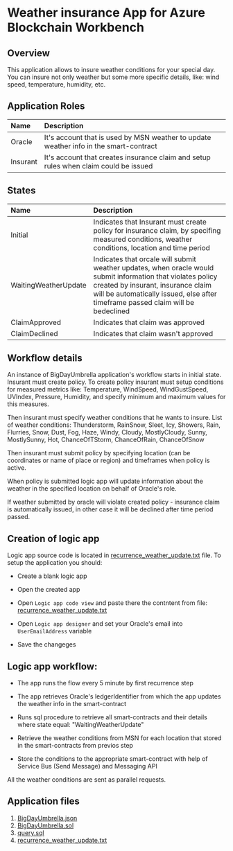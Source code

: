 Weather insurance App for Azure Blockchain Workbench
=
Overview 
--
This application allows to insure weather conditions for your special day. You can insure not only weather but some more specific details, like: wind speed, temperature, humidity, etc.

Application Roles
--

| Name           | Description          |
| :------------- | :------------------- |
| Oracle         | It's account that is used by MSN weather to update weather info in the smart-contract |
| Insurant       | It's account that creates insurance claim and setup rules when claim could be issued |

States
--

| Name                      | Description          |
| :------------------------ | :------------------- |
| Initial                   | Indicates that Insurant must create policy for insurance claim, by specifing measured conditions, weather conditions, location and time period|
| WaitingWeatherUpdate      | Indicates that orcale will submit weather updates, when oracle would submit information that violates policy created by insurant, insurance claim will be automatically issued, else after timeframe passed claim will be bedeclined |
| ClaimApproved             | Indicates that claim was approved |
| ClaimDeclined             | Indicates that claim wasn't approved |

Workflow details
--
An instance of BigDayUmbrella application's workflow starts in initial state. Insurant must create policy. To create policy insurant must setup conditions for measured metrics like: Temperature, WindSpeed, WindGustSpeed, UVIndex, Pressure, Humidity, and specify minimum and maximum values for this measures.

Then insurant must specify weather conditions that he wants to insure. List of weather conditions:  Thunderstorm, RainSnow, Sleet, Icy, Showers, Rain, Flurries, Snow, Dust, Fog, Haze, Windy, Cloudy, MostlyCloudy, Sunny, MostlySunny, Hot, ChanceOfTStorm, ChanceOfRain, ChanceOfSnow

Then insurant must submit policy by specifying location (can be coordinates or name of place or region) and timeframes when policy is active.  

When policy is submitted logic app will update information about the weather in the specified location on behalf of Oracle's role. 

If weather submitted by oracle will violate created policy - insurance claim is automatically issued, in other case it will be declined after time period passed. 

Creation of logic app
--

Logic app source code is located in [recurrence_weather_update.txt](logic_apps/recurrence_weather_update.txt) file. To setup the application you should:

-	Create a blank logic app

-	Open the created app

-	Open `Logic app code view` and paste there the contntent from file: [recurrence_weather_update.txt](logic_apps/recurrence_weather_update.txt)

- 	Open `Logic app designer` and set your Oracle's email into `UserEmailAddress` variable

-	Save the changeges


Logic app workflow:
--

-	The app runs the flow every 5 minute by first recurrence step

-	The app retrieves Oracle's ledgerIdentifier from which the app updates the weather info in the smart-contract

-	Runs sql procedure to retrieve all smart-contracts and their details where state equal: "WaitingWeatherUpdate"

-	Retrieve the weather conditions from MSN for each location that stored in the smart-contracts from previos step

-	Store the conditions to the appropriate smart-contract with help of Service Bus (Send Message) and Messaging API

All the weather conditions are sent as parallel requests.

Application files
--

1. [BigDayUmbrella.json](contracts/contracts/BigDayUmbrella.json)
2. [BigDayUmbrella.sol](contracts/contracts/BigDayUmbrella.sol)
3. [query.sql](sql/query.sql)
4. [recurrence_weather_update.txt](logic_apps/recurrence_weather_update.txt)